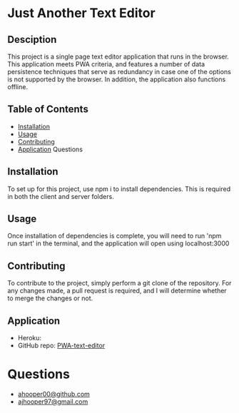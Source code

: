 # Just Another Text Editor
## Desciption 
This project is a single page text editor application that runs in the browser. This application meets PWA criteria, and features a number of data persistence techniques that serve as redundancy in case one of the options is not supported by the browser. In addition, the application also functions offline. 
## Table of Contents
* [Installation](#Installation)
* [Usage](#Usage)
* [Contributing](#Contributing)
* [Application](#Application)
Questions
## Installation
To set up for this project, use npm i to install dependencies. This is required in both the client and server folders.
## Usage
Once installation of dependencies is complete, you will need to run 'npm run start' in the terminal, and the application will open using localhost:3000
## Contributing
To contribute to the project, simply perform a git clone of the repository. For any changes made, a pull request is required, and I will determine whether to merge the changes or not.
## Application
- Heroku: 
- GitHub repo: [PWA-text-editor](https://github.com/ahooper00/PWA-text-editor)
# Questions
- ahooper00@github.com
- ajhooper97@gmail.com
